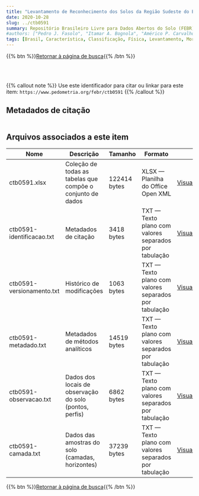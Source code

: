 ```yaml
---
title: "Levantamento de Reconhecimento dos Solos da Região Sudeste do Estado do Paraná (áreas 4, 5 e 6)"
date: 2020-10-28
slug: ../ctb0591
summary: Repositório Brasileiro Livre para Dados Abertos do Solo (FEBR) | A febre dos dados de solo no Brasil
#authors: ["Pedro J. Fasolo", "Itamar A. Bognola", "Américo P. Carvalho", "Reinaldo O. Potter", "Silvio B. Bhering."]
tags: [Brasil, Característica, Classificação, Física, Levantamento, Morfológica,Paraná, Química, Solo]
---
```


<style>
div.alert > div {
    font-size: 0.8rem;
}
</style>

{{% btn %}}<a href="/febr/buscar/">Retornar à página de busca</a>{{% /btn %}}

<br>
<br>

{{% callout note %}}
Use este identificador para citar ou linkar para este item: `https://www.pedometria.org/febr/ctb0591`
{{% /callout %}}

## Metadados de citação

<table>
<!-- Fonte: https://gist.github.com/jfreels/6814721 -->
<script src="https://d3js.org/d3.v3.min.js" charset="utf-8"></script>
<script type='text/javascript' src='/febr/buscar/script.js'></script>
<script type='text/javascript'>
  d3.tsv('ctb0591-identificacao.txt',function (data) {
    var columns = ['campo', 'valor']
    tabulate(data, columns)
  })
</script>
</table>

## Arquivos associados a este item

<table style="width:100%">
  <thead>
    <tr>
      <th>Nome</th>
      <th>Descrição</th>
      <th>Tamanho</th>
      <th>Formato</th>
      <th></th>
    </tr>
  </thead>
  <tbody>
    <tr>
      <td>ctb0591.xlsx</td>
      <td>Coleção de todas as tabelas que compõe o conjunto de dados</td>
      <td>122414 bytes</td>
      <td>XLSX — Planilha do Office Open XML</td>
      <td><a href="https://cloud.utfpr.edu.br/index.php/s/Df6dhfzYJ1DDeso/download?path=%2Fctb0591&files=ctb0591.xlsx" class="btn btn-primary btn-block" role="button">Visualizar/Abrir</a></td>
    </tr>
    <tr>
      <td>ctb0591-identificacao.txt</td>
      <td>Metadados de citação</td>
      <td>3418 bytes</td>
      <td>TXT — Texto plano com valores separados por tabulação</td>
      <td><a href="https://cloud.utfpr.edu.br/index.php/s/Df6dhfzYJ1DDeso/download?path=%2Fctb0591&files=ctb0591-identificacao.txt" class="btn btn-primary btn-block" role="button">Visualizar/Abrir</a></td>
    </tr>
    <tr>
      <td>ctb0591-versionamento.txt</td>
      <td>Histórico de modificações</td>
      <td>1063 bytes</td>
      <td>TXT — Texto plano com valores separados por tabulação</td>
      <td><a href="https://cloud.utfpr.edu.br/index.php/s/Df6dhfzYJ1DDeso/download?path=%2Fctb0591&files=ctb0591-versionamento.txt" class="btn btn-primary btn-block" role="button">Visualizar/Abrir</a></td>
    </tr>
    <tr>
      <td>ctb0591-metadado.txt</td>
      <td>Metadados de métodos analíticos</td>
      <td>14519 bytes</td>
      <td>TXT — Texto plano com valores separados por tabulação</td>
      <td><a href="https://cloud.utfpr.edu.br/index.php/s/Df6dhfzYJ1DDeso/download?path=%2Fctb0591&files=ctb0591-metadado.txt" class="btn btn-primary btn-block" role="button">Visualizar/Abrir</a></td>
    </tr>
    <tr>
      <td>ctb0591-observacao.txt</td>
      <td>Dados dos locais de observação do solo (pontos, perfis)</td>
      <td>6862 bytes</td>
      <td>TXT — Texto plano com valores separados por tabulação</td>
      <td><a href="https://cloud.utfpr.edu.br/index.php/s/Df6dhfzYJ1DDeso/download?path=%2Fctb0591&files=ctb0591-observacao.txt" class="btn btn-primary btn-block" role="button">Visualizar/Abrir</a></td>
    </tr>
    <tr>
      <td>ctb0591-camada.txt</td>
      <td>Dados das amostras do solo (camadas, horizontes)</td>
      <td>37239 bytes</td>
      <td>TXT — Texto plano com valores separados por tabulação</td>
      <td><a href="https://cloud.utfpr.edu.br/index.php/s/Df6dhfzYJ1DDeso/download?path=%2Fctb0591&files=ctb0591-camada.txt" class="btn btn-primary btn-block" role="button">Visualizar/Abrir</a></td>
    </tr>
  </tbody>
</table>

{{% btn %}}<a href="/febr/buscar/">Retornar à página de busca</a>{{% /btn %}}

